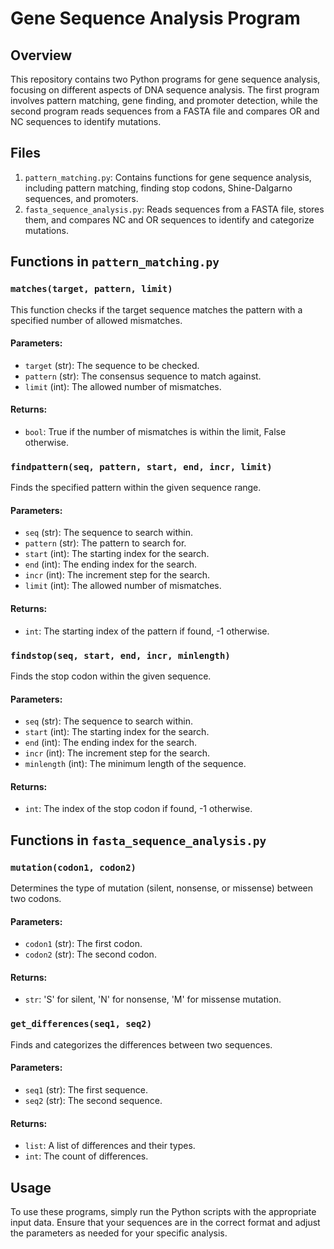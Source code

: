 <html lang="en">
<head>
    <meta charset="UTF-8">
    <meta name="viewport" content="width=device-width, initial-scale=1.0">
</head>
<body>
    <h1>Gene Sequence Analysis Program</h1>
    <h2>Overview</h2>
    <p>This repository contains two Python programs for gene sequence analysis, focusing on different aspects of DNA sequence analysis. The first program involves pattern matching, gene finding, and promoter detection, while the second program reads sequences from a FASTA file and compares OR and NC sequences to identify mutations.</p>

    
  <h2>Files</h2>
    <ol>
        <li><code>pattern_matching.py</code>: Contains functions for gene sequence analysis, including pattern matching, finding stop codons, Shine-Dalgarno sequences, and promoters.</li>
        <li><code>fasta_sequence_analysis.py</code>: Reads sequences from a FASTA file, stores them, and compares NC and OR sequences to identify and categorize mutations.</li>
    </ol>

  <h2>Functions in <code>pattern_matching.py</code></h2>

  <h3><code>matches(target, pattern, limit)</code></h3>
    <p>This function checks if the target sequence matches the pattern with a specified number of allowed mismatches.</p>
    <h4>Parameters:</h4>
    <ul>
        <li><code>target</code> (str): The sequence to be checked.</li>
        <li><code>pattern</code> (str): The consensus sequence to match against.</li>
        <li><code>limit</code> (int): The allowed number of mismatches.</li>
    </ul>
    <h4>Returns:</h4>
    <ul>
        <li><code>bool</code>: True if the number of mismatches is within the limit, False otherwise.</li>
    </ul>

  <h3><code>findpattern(seq, pattern, start, end, incr, limit)</code></h3>
    <p>Finds the specified pattern within the given sequence range.</p>
    <h4>Parameters:</h4>
    <ul>
        <li><code>seq</code> (str): The sequence to search within.</li>
        <li><code>pattern</code> (str): The pattern to search for.</li>
        <li><code>start</code> (int): The starting index for the search.</li>
        <li><code>end</code> (int): The ending index for the search.</li>
        <li><code>incr</code> (int): The increment step for the search.</li>
        <li><code>limit</code> (int): The allowed number of mismatches.</li>
    </ul>
    <h4>Returns:</h4>
    <ul>
        <li><code>int</code>: The starting index of the pattern if found, -1 otherwise.</li>
    </ul>

  <h3><code>findstop(seq, start, end, incr, minlength)</code></h3>
    <p>Finds the stop codon within the given sequence.</p>
    <h4>Parameters:</h4>
    <ul>
        <li><code>seq</code> (str): The sequence to search within.</li>
        <li><code>start</code> (int): The starting index for the search.</li>
        <li><code>end</code> (int): The ending index for the search.</li>
        <li><code>incr</code> (int): The increment step for the search.</li>
        <li><code>minlength</code> (int): The minimum length of the sequence.</li>
    </ul>
    <h4>Returns:</h4>
    <ul>
        <li><code>int</code>: The index of the stop codon if found, -1 otherwise.</li>
    </ul>

  <h2>Functions in <code>fasta_sequence_analysis.py</code></h2>

  <h3><code>mutation(codon1, codon2)</code></h3>
    <p>Determines the type of mutation (silent, nonsense, or missense) between two codons.</p>
    <h4>Parameters:</h4>
    <ul>
        <li><code>codon1</code> (str): The first codon.</li>
        <li><code>codon2</code> (str): The second codon.</li>
    </ul>
    <h4>Returns:</h4>
    <ul>
        <li><code>str</code>: 'S' for silent, 'N' for nonsense, 'M' for missense mutation.</li>
    </ul>

  <h3><code>get_differences(seq1, seq2)</code></h3>
    <p>Finds and categorizes the differences between two sequences.</p>
    <h4>Parameters:</h4>
    <ul>
        <li><code>seq1</code> (str): The first sequence.</li>
        <li><code>seq2</code> (str): The second sequence.</li>
    </ul>
    <h4>Returns:</h4>
    <ul>
        <li><code>list</code>: A list of differences and their types.</li>
        <li><code>int</code>: The count of differences.</li>
    </ul>

  <h2>Usage</h2>
    <p>To use these programs, simply run the Python scripts with the appropriate input data. Ensure that your sequences are in the correct format and adjust the parameters as needed for your specific analysis.</p>
</body>
</html>
